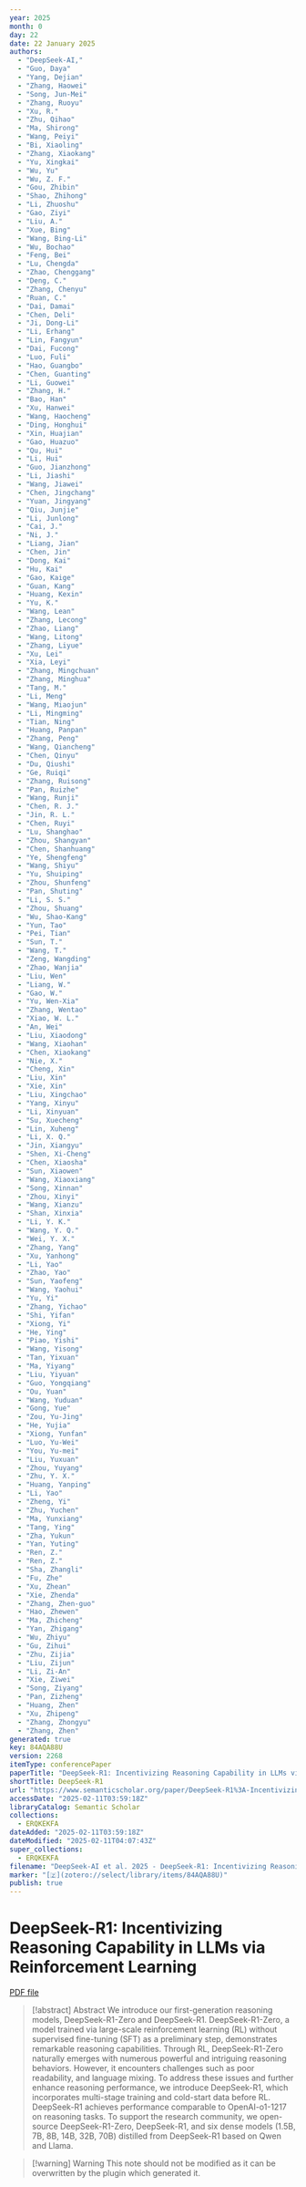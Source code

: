 ```yaml
---
year: 2025
month: 0
day: 22
date: 22 January 2025
authors:
  - "DeepSeek-AI,"
  - "Guo, Daya"
  - "Yang, Dejian"
  - "Zhang, Haowei"
  - "Song, Jun-Mei"
  - "Zhang, Ruoyu"
  - "Xu, R."
  - "Zhu, Qihao"
  - "Ma, Shirong"
  - "Wang, Peiyi"
  - "Bi, Xiaoling"
  - "Zhang, Xiaokang"
  - "Yu, Xingkai"
  - "Wu, Yu"
  - "Wu, Z. F."
  - "Gou, Zhibin"
  - "Shao, Zhihong"
  - "Li, Zhuoshu"
  - "Gao, Ziyi"
  - "Liu, A."
  - "Xue, Bing"
  - "Wang, Bing-Li"
  - "Wu, Bochao"
  - "Feng, Bei"
  - "Lu, Chengda"
  - "Zhao, Chenggang"
  - "Deng, C."
  - "Zhang, Chenyu"
  - "Ruan, C."
  - "Dai, Damai"
  - "Chen, Deli"
  - "Ji, Dong-Li"
  - "Li, Erhang"
  - "Lin, Fangyun"
  - "Dai, Fucong"
  - "Luo, Fuli"
  - "Hao, Guangbo"
  - "Chen, Guanting"
  - "Li, Guowei"
  - "Zhang, H."
  - "Bao, Han"
  - "Xu, Hanwei"
  - "Wang, Haocheng"
  - "Ding, Honghui"
  - "Xin, Huajian"
  - "Gao, Huazuo"
  - "Qu, Hui"
  - "Li, Hui"
  - "Guo, Jianzhong"
  - "Li, Jiashi"
  - "Wang, Jiawei"
  - "Chen, Jingchang"
  - "Yuan, Jingyang"
  - "Qiu, Junjie"
  - "Li, Junlong"
  - "Cai, J."
  - "Ni, J."
  - "Liang, Jian"
  - "Chen, Jin"
  - "Dong, Kai"
  - "Hu, Kai"
  - "Gao, Kaige"
  - "Guan, Kang"
  - "Huang, Kexin"
  - "Yu, K."
  - "Wang, Lean"
  - "Zhang, Lecong"
  - "Zhao, Liang"
  - "Wang, Litong"
  - "Zhang, Liyue"
  - "Xu, Lei"
  - "Xia, Leyi"
  - "Zhang, Mingchuan"
  - "Zhang, Minghua"
  - "Tang, M."
  - "Li, Meng"
  - "Wang, Miaojun"
  - "Li, Mingming"
  - "Tian, Ning"
  - "Huang, Panpan"
  - "Zhang, Peng"
  - "Wang, Qiancheng"
  - "Chen, Qinyu"
  - "Du, Qiushi"
  - "Ge, Ruiqi"
  - "Zhang, Ruisong"
  - "Pan, Ruizhe"
  - "Wang, Runji"
  - "Chen, R. J."
  - "Jin, R. L."
  - "Chen, Ruyi"
  - "Lu, Shanghao"
  - "Zhou, Shangyan"
  - "Chen, Shanhuang"
  - "Ye, Shengfeng"
  - "Wang, Shiyu"
  - "Yu, Shuiping"
  - "Zhou, Shunfeng"
  - "Pan, Shuting"
  - "Li, S. S."
  - "Zhou, Shuang"
  - "Wu, Shao-Kang"
  - "Yun, Tao"
  - "Pei, Tian"
  - "Sun, T."
  - "Wang, T."
  - "Zeng, Wangding"
  - "Zhao, Wanjia"
  - "Liu, Wen"
  - "Liang, W."
  - "Gao, W."
  - "Yu, Wen-Xia"
  - "Zhang, Wentao"
  - "Xiao, W. L."
  - "An, Wei"
  - "Liu, Xiaodong"
  - "Wang, Xiaohan"
  - "Chen, Xiaokang"
  - "Nie, X."
  - "Cheng, Xin"
  - "Liu, Xin"
  - "Xie, Xin"
  - "Liu, Xingchao"
  - "Yang, Xinyu"
  - "Li, Xinyuan"
  - "Su, Xuecheng"
  - "Lin, Xuheng"
  - "Li, X. Q."
  - "Jin, Xiangyu"
  - "Shen, Xi-Cheng"
  - "Chen, Xiaosha"
  - "Sun, Xiaowen"
  - "Wang, Xiaoxiang"
  - "Song, Xinnan"
  - "Zhou, Xinyi"
  - "Wang, Xianzu"
  - "Shan, Xinxia"
  - "Li, Y. K."
  - "Wang, Y. Q."
  - "Wei, Y. X."
  - "Zhang, Yang"
  - "Xu, Yanhong"
  - "Li, Yao"
  - "Zhao, Yao"
  - "Sun, Yaofeng"
  - "Wang, Yaohui"
  - "Yu, Yi"
  - "Zhang, Yichao"
  - "Shi, Yifan"
  - "Xiong, Yi"
  - "He, Ying"
  - "Piao, Yishi"
  - "Wang, Yisong"
  - "Tan, Yixuan"
  - "Ma, Yiyang"
  - "Liu, Yiyuan"
  - "Guo, Yongqiang"
  - "Ou, Yuan"
  - "Wang, Yuduan"
  - "Gong, Yue"
  - "Zou, Yu-Jing"
  - "He, Yujia"
  - "Xiong, Yunfan"
  - "Luo, Yu-Wei"
  - "You, Yu-mei"
  - "Liu, Yuxuan"
  - "Zhou, Yuyang"
  - "Zhu, Y. X."
  - "Huang, Yanping"
  - "Li, Yao"
  - "Zheng, Yi"
  - "Zhu, Yuchen"
  - "Ma, Yunxiang"
  - "Tang, Ying"
  - "Zha, Yukun"
  - "Yan, Yuting"
  - "Ren, Z."
  - "Ren, Z."
  - "Sha, Zhangli"
  - "Fu, Zhe"
  - "Xu, Zhean"
  - "Xie, Zhenda"
  - "Zhang, Zhen-guo"
  - "Hao, Zhewen"
  - "Ma, Zhicheng"
  - "Yan, Zhigang"
  - "Wu, Zhiyu"
  - "Gu, Zihui"
  - "Zhu, Zijia"
  - "Liu, Zijun"
  - "Li, Zi-An"
  - "Xie, Ziwei"
  - "Song, Ziyang"
  - "Pan, Zizheng"
  - "Huang, Zhen"
  - "Xu, Zhipeng"
  - "Zhang, Zhongyu"
  - "Zhang, Zhen"
generated: true
key: 84AQA88U
version: 2268
itemType: conferencePaper
paperTitle: "DeepSeek-R1: Incentivizing Reasoning Capability in LLMs via Reinforcement Learning"
shortTitle: DeepSeek-R1
url: "https://www.semanticscholar.org/paper/DeepSeek-R1%3A-Incentivizing-Reasoning-Capability-in-DeepSeek-AI-Guo/34471a2fa18ea22efad5287cf4aeb18542c98a9b"
accessDate: "2025-02-11T03:59:18Z"
libraryCatalog: Semantic Scholar
collections:
  - ERQKEKFA
dateAdded: "2025-02-11T03:59:18Z"
dateModified: "2025-02-11T04:07:43Z"
super_collections:
  - ERQKEKFA
filename: "DeepSeek-AI et al. 2025 - DeepSeek-R1: Incentivizing Reasoning Capability in LLMs via Reinforcement Learning.pdf"
marker: "[🇿](zotero://select/library/items/84AQA88U)"
publish: true
---
```

# DeepSeek-R1: Incentivizing Reasoning Capability in LLMs via Reinforcement Learning

[PDF file](/Papers/PDFs/DeepSeek-AI%20et%20al.%202025%20-%20DeepSeek-R1:%20Incentivizing%20Reasoning%20Capability%20in%20LLMs%20via%20Reinforcement%20Learning.pdf)

> [!abstract] Abstract
> We introduce our first-generation reasoning models, DeepSeek-R1-Zero and DeepSeek-R1. DeepSeek-R1-Zero, a model trained via large-scale reinforcement learning (RL) without supervised fine-tuning (SFT) as a preliminary step, demonstrates remarkable reasoning capabilities. Through RL, DeepSeek-R1-Zero naturally emerges with numerous powerful and intriguing reasoning behaviors. However, it encounters challenges such as poor readability, and language mixing. To address these issues and further enhance reasoning performance, we introduce DeepSeek-R1, which incorporates multi-stage training and cold-start data before RL. DeepSeek-R1 achieves performance comparable to OpenAI-o1-1217 on reasoning tasks. To support the research community, we open-source DeepSeek-R1-Zero, DeepSeek-R1, and six dense models (1.5B, 7B, 8B, 14B, 32B, 70B) distilled from DeepSeek-R1 based on Qwen and Llama.

>[!warning] Warning
> This note should not be modified as it can be overwritten by the plugin which generated it.

